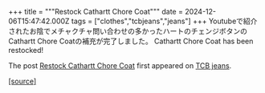 +++
title = """Restock Cathartt Chore Coat"""
date = 2024-12-06T15:47:42.000Z
tags = ["clothes","tcbjeans","jeans"]
+++
Youtubeで紹介されたお陰でメチャクチャ問い合わせの多かったハートのチェンジボタンのCathartt Chore Coatの補充が完了しました。 Cathartt Chore Coat has been restocked!

The post [Restock Cathartt Chore Coat](http://tcbjeans.com/2024/12/07/50280) first appeared on [TCB jeans](http://tcbjeans.com).

[[source]](http://tcbjeans.com/2024/12/07/50280)
